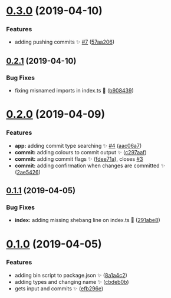 # [0.3.0](https://github.com/wel-shy/committer/compare/0.2.1...0.3.0) (2019-04-10)

### Features

- adding pushing commits :sparkles: [#7](https://github.com/wel-shy/committer/issues/7) ([57aa206](https://github.com/wel-shy/committer/commit/57aa206))

## [0.2.1](https://github.com/wel-shy/committer/compare/0.2.0...0.2.1) (2019-04-10)

### Bug Fixes

- fixing misnamed imports in index.ts :bug: ([b908439](https://github.com/wel-shy/committer/commit/b908439))

# [0.2.0](https://github.com/wel-shy/committer/compare/0.1.1...0.2.0) (2019-04-09)

### Features

- **app:** adding commit type searching :sparkles: [#4](https://github.com/wel-shy/committer/issues/4) ([aac06a7](https://github.com/wel-shy/committer/commit/aac06a7))
- **commit:** adding colours to commit output :sparkles: ([c297aaf](https://github.com/wel-shy/committer/commit/c297aaf))
- **commit:** adding commit flags :sparkles: ([fdee71a](https://github.com/wel-shy/committer/commit/fdee71a)), closes [#3](https://github.com/wel-shy/committer/issues/3)
- **commit:** adding confirmation when changes are committed :sparkles: ([2ae5426](https://github.com/wel-shy/committer/commit/2ae5426))

## [0.1.1](https://github.com/wel-shy/committer/compare/0.1.0...0.1.1) (2019-04-05)

### Bug Fixes

- **index:** adding missing shebang line on index.ts :bug: ([291abe8](https://github.com/wel-shy/committer/commit/291abe8))

# [0.1.0](https://github.com/wel-shy/committer/compare/efb296e...0.1.0) (2019-04-05)

### Features

- adding bin script to package.json :sparkles: ([8a1a4c2](https://github.com/wel-shy/committer/commit/8a1a4c2))
- adding types and changing name :sparkles: ([cbdeb0b](https://github.com/wel-shy/committer/commit/cbdeb0b))
- gets input and commits :sparkles: ([efb296e](https://github.com/wel-shy/committer/commit/efb296e))
